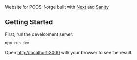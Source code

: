 Website for PCOS-Norge built with [Next](https://nextjs.org) and [Sanity](https://www.sanity.io)

## Getting Started

First, run the development server:

```bash
npm run dev
```

Open [http://localhost:3000](http://localhost:3000) with your browser to see the result.
